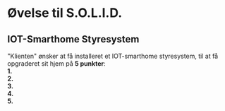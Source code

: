 # Øvelse til S.O.L.I.D.

## IOT-Smarthome Styresystem

"Klienten" ønsker at få installeret et IOT-smarthome styresystem, til at få opgraderet sit hjem på **5 punkter**: <br />
**1.**  <br />
**2.**  <br />
**3.**  <br />
**4.**  <br />
**5.**  <br />
